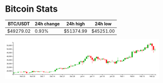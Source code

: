 # Bitcoin Stats

BTC/USDT|24h change|24h high|24h low|
|---|---|---|---|
|$49279.02|0.93%|$51374.99|$45251.00|

<img src="./chart.svg">
